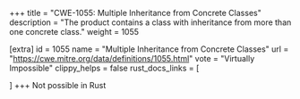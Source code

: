 +++
title = "CWE-1055: Multiple Inheritance from Concrete Classes"
description	= "The product contains a class with inheritance from more than one concrete class."
weight = 1055

[extra]
id = 1055
name = "Multiple Inheritance from Concrete Classes"
url = "https://cwe.mitre.org/data/definitions/1055.html"
vote = "Virtually Impossible"
clippy_helps = false
rust_docs_links = [
	
]
+++
Not possible in Rust
